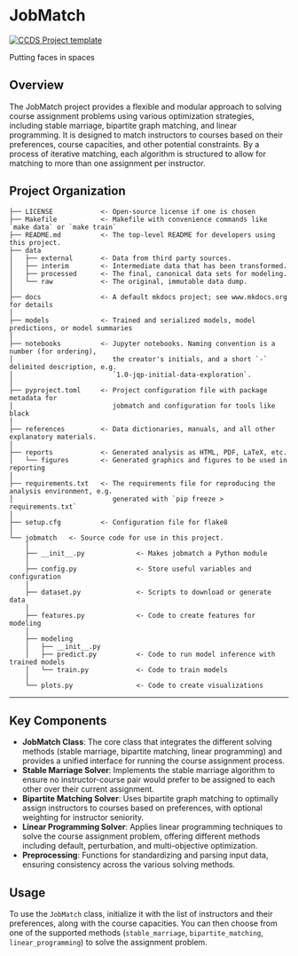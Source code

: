 # JobMatch

[![CCDS Project template](https://img.shields.io/badge/CCDS-Project%20template-328F97?logo=cookiecutter)](https://cookiecutter-data-science.drivendata.org/)

Putting faces in spaces

## Overview

The JobMatch project provides a flexible and modular approach to solving course assignment problems using various optimization strategies, including stable marriage, bipartite graph matching, and linear programming. It is designed to match instructors to courses based on their preferences, course capacities, and other potential constraints. By a process of iterative matching, each algorithm is structured to allow for matching to more than one assignment per instructor.


## Project Organization

```
├── LICENSE            <- Open-source license if one is chosen
├── Makefile           <- Makefile with convenience commands like `make data` or `make train`
├── README.md          <- The top-level README for developers using this project.
├── data
│   ├── external       <- Data from third party sources.
│   ├── interim        <- Intermediate data that has been transformed.
│   ├── processed      <- The final, canonical data sets for modeling.
│   └── raw            <- The original, immutable data dump.
│
├── docs               <- A default mkdocs project; see www.mkdocs.org for details
│
├── models             <- Trained and serialized models, model predictions, or model summaries
│
├── notebooks          <- Jupyter notebooks. Naming convention is a number (for ordering),
│                         the creator's initials, and a short `-` delimited description, e.g.
│                         `1.0-jqp-initial-data-exploration`.
│
├── pyproject.toml     <- Project configuration file with package metadata for 
│                         jobmatch and configuration for tools like black
│
├── references         <- Data dictionaries, manuals, and all other explanatory materials.
│
├── reports            <- Generated analysis as HTML, PDF, LaTeX, etc.
│   └── figures        <- Generated graphics and figures to be used in reporting
│
├── requirements.txt   <- The requirements file for reproducing the analysis environment, e.g.
│                         generated with `pip freeze > requirements.txt`
│
├── setup.cfg          <- Configuration file for flake8
│
└── jobmatch   <- Source code for use in this project.
    │
    ├── __init__.py             <- Makes jobmatch a Python module
    │
    ├── config.py               <- Store useful variables and configuration
    │
    ├── dataset.py              <- Scripts to download or generate data
    │
    ├── features.py             <- Code to create features for modeling
    │
    ├── modeling                
    │   ├── __init__.py 
    │   ├── predict.py          <- Code to run model inference with trained models          
    │   └── train.py            <- Code to train models
    │
    └── plots.py                <- Code to create visualizations
```

--------
## Key Components

- **JobMatch Class**: The core class that integrates the different solving methods (stable marriage, bipartite matching, linear programming) and provides a unified interface for running the course assignment process.
- **Stable Marriage Solver**: Implements the stable marriage algorithm to ensure no instructor-course pair would prefer to be assigned to each other over their current assignment.
- **Bipartite Matching Solver**: Uses bipartite graph matching to optimally assign instructors to courses based on preferences, with optional weighting for instructor seniority.
- **Linear Programming Solver**: Applies linear programming techniques to solve the course assignment problem, offering different methods including default, perturbation, and multi-objective optimization.
- **Preprocessing**: Functions for standardizing and parsing input data, ensuring consistency across the various solving methods.

## Usage

To use the `JobMatch` class, initialize it with the list of instructors and their preferences, along with the course capacities. You can then choose from one of the supported methods (`stable_marriage`, `bipartite_matching`, `linear_programming`) to solve the assignment problem.
